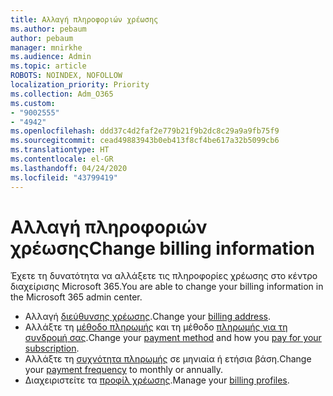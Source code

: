 ```yaml
---
title: Αλλαγή πληροφοριών χρέωσης
ms.author: pebaum
author: pebaum
manager: mnirkhe
ms.audience: Admin
ms.topic: article
ROBOTS: NOINDEX, NOFOLLOW
localization_priority: Priority
ms.collection: Adm_O365
ms.custom:
- "9002555"
- "4942"
ms.openlocfilehash: ddd37c4d2faf2e779b21f9b2dc8c29a9a9fb75f9
ms.sourcegitcommit: cead49883943b0eb413f8cf4be617a32b5099cb6
ms.translationtype: HT
ms.contentlocale: el-GR
ms.lasthandoff: 04/24/2020
ms.locfileid: "43799419"
---
```

# <a name="change-billing-information"></a><span data-ttu-id="fba58-102">Αλλαγή πληροφοριών χρέωσης</span><span class="sxs-lookup"><span data-stu-id="fba58-102">Change billing information</span></span>

<span data-ttu-id="fba58-103">Έχετε τη δυνατότητα να αλλάξετε τις πληροφορίες χρέωσης στο κέντρο διαχείρισης Microsoft 365.</span><span class="sxs-lookup"><span data-stu-id="fba58-103">You are able to change your billing information in the Microsoft 365 admin center.</span></span> 

- <span data-ttu-id="fba58-104">Αλλαγή [διεύθυνσης χρέωσης](https://docs.microsoft.com/microsoft-365/commerce/billing-and-payments/change-your-billing-addresses).</span><span class="sxs-lookup"><span data-stu-id="fba58-104">Change your [billing address](https://docs.microsoft.com/microsoft-365/commerce/billing-and-payments/change-your-billing-addresses).</span></span>
- <span data-ttu-id="fba58-105">Αλλάξτε τη [μέθοδο πληρωμής](https://docs.microsoft.com/microsoft-365/commerce/billing-and-payments/add-update-or-remove-credit-card-or-bank-account) και τη μέθοδο [πληρωμής για τη συνδρομή σας](https://docs.microsoft.com/microsoft-365/commerce/billing-and-payments/pay-for-your-subscription).</span><span class="sxs-lookup"><span data-stu-id="fba58-105">Change your [payment method](https://docs.microsoft.com/microsoft-365/commerce/billing-and-payments/add-update-or-remove-credit-card-or-bank-account) and how you [pay for your subscription](https://docs.microsoft.com/microsoft-365/commerce/billing-and-payments/pay-for-your-subscription).</span></span>
- <span data-ttu-id="fba58-106">Αλλάξτε τη [συχνότητα πληρωμής](https://docs.microsoft.com/microsoft-365/commerce/billing-and-payments/change-payment-frequency) σε μηνιαία ή ετήσια βάση.</span><span class="sxs-lookup"><span data-stu-id="fba58-106">Change your [payment frequency](https://docs.microsoft.com/microsoft-365/commerce/billing-and-payments/change-payment-frequency) to monthly or annually.</span></span>
- <span data-ttu-id="fba58-107">Διαχειριστείτε τα [προφίλ χρέωσης](https://docs.microsoft.com/microsoft-365/commerce/billing-and-payments/manage-billing-profiles).</span><span class="sxs-lookup"><span data-stu-id="fba58-107">Manage your [billing profiles](https://docs.microsoft.com/microsoft-365/commerce/billing-and-payments/manage-billing-profiles).</span></span>
